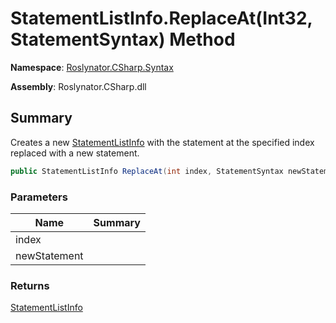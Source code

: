 # StatementListInfo\.ReplaceAt\(Int32, StatementSyntax\) Method

**Namespace**: [Roslynator.CSharp.Syntax](../../README.md)

**Assembly**: Roslynator\.CSharp\.dll

## Summary

Creates a new [StatementListInfo](../README.md) with the statement at the specified index replaced with a new statement\.

```csharp
public StatementListInfo ReplaceAt(int index, StatementSyntax newStatement)
```

### Parameters

| Name | Summary |
| ---- | ------- |
| index | |
| newStatement | |

### Returns

[StatementListInfo](../README.md)

